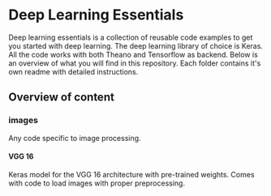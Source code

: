 # Deep Learning Essentials

Deep learning essentials is a collection of reusable code examples to get you started with deep learning.
The deep learning library of choice is Keras.
All the code works with both Theano and Tensorflow as backend.
Below is an overview of what you will find in this repository.
Each folder contains it's own readme with detailed instructions.

## Overview of content

### images

Any code specific to image processing.

#### VGG 16

Keras model for the VGG 16 architecture with pre-trained weights.
Comes with code to load images with proper preprocessing.
